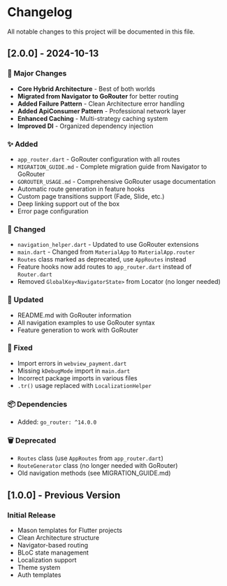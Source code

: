 # Changelog

All notable changes to this project will be documented in this file.

## [2.0.0] - 2024-10-13

### 🚀 Major Changes

- **Core Hybrid Architecture** - Best of both worlds
- **Migrated from Navigator to GoRouter** for better routing
- **Added Failure Pattern** - Clean Architecture error handling
- **Added ApiConsumer Pattern** - Professional network layer
- **Enhanced Caching** - Multi-strategy caching system
- **Improved DI** - Organized dependency injection

### ✨ Added

- `app_router.dart` - GoRouter configuration with all routes
- `MIGRATION_GUIDE.md` - Complete migration guide from Navigator to GoRouter
- `GOROUTER_USAGE.md` - Comprehensive GoRouter usage documentation
- Automatic route generation in feature hooks
- Custom page transitions support (Fade, Slide, etc.)
- Deep linking support out of the box
- Error page configuration

### 🔄 Changed

- `navigation_helper.dart` - Updated to use GoRouter extensions
- `main.dart` - Changed from `MaterialApp` to `MaterialApp.router`
- `Routes` class marked as deprecated, use `AppRoutes` instead
- Feature hooks now add routes to `app_router.dart` instead of `Router.dart`
- Removed `GlobalKey<NavigatorState>` from Locator (no longer needed)

### 📝 Updated

- README.md with GoRouter information
- All navigation examples to use GoRouter syntax
- Feature generation to work with GoRouter

### 🐛 Fixed

- Import errors in `webview_payment.dart`
- Missing `kDebugMode` import in `main.dart`
- Incorrect package imports in various files
- `.tr()` usage replaced with `LocalizationHelper`

### 📦 Dependencies

- Added: `go_router: ^14.0.0`

### 🗑️ Deprecated

- `Routes` class (use `AppRoutes` from `app_router.dart`)
- `RouteGenerator` class (no longer needed with GoRouter)
- Old navigation methods (see MIGRATION_GUIDE.md)

## [1.0.0] - Previous Version

### Initial Release

- Mason templates for Flutter projects
- Clean Architecture structure
- Navigator-based routing
- BLoC state management
- Localization support
- Theme system
- Auth templates
